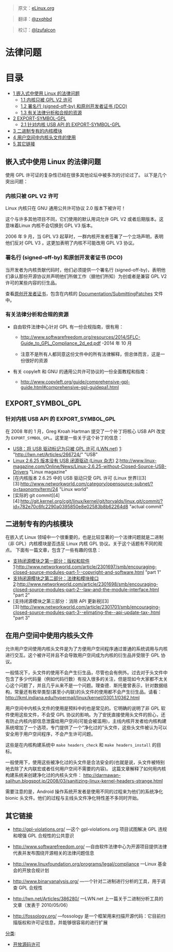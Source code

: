 
> 原文：[eLinux.org](http://eLinux.org/Legal_Issues "http://eLinux.org/Legal_Issues")

> 翻译：[@zxqhbd](https://github.com/zxqhbd)

> 校订：[@lzufalcon](https://github.com/lzufalcon)

# 法律问题




# 目录


-   [1 嵌入式中使用 Linux 的法律问题](#legal-issues-using-linux-in-embedded-projects)
    -   [1.1 内核只被 GPL V2 许可](#kernel-is-licensed-gpl-v2-only)
    -   [1.2 署名行 (signed-off-by) 和原创开发者证书 (DCO)](#signed-off-by-lines-and-the-dco)
    -   [1.3 有关法律分析和合规的资源](#resources-for-legal-analysis-and-compliance)
-   [2 EXPORT\-SYMBOL\-GPL](#export-symbol-gpl)
    -   [2.1 针对内核 USB API 的 EXPORT\-SYMBOL\-GPL ](#export-symbol-gpl-for-kernel-usb-api)
-   [3 二进制专有的内核模块](#binary-proprietary-kernel-modules)
-   [4 用户空间中内核头文件的使用](#use-of-kernel-header-files-in-user-space)
-   [5 其它链接](#other-links)


## 嵌入式中使用 Linux 的法律问题


使用 GPL 许可证的复杂性已经在很多其他论坛中被多次的讨论过了。
以下是几个突出问题：

### 内核只被 GPL V2 许可

Linux 内核只在 GNU 通用公共许可协议 2.0 版本下被许可！

这个与许多其他项目不同，它们使用的默认用词允许 GPL V2  或者后期版本。这意味着Linux 内核不会切换到 GPL V3 版本。

2006 年 9 月，当 GPL V3 起草时，一群内核开发者签署了一个立场声明，表明他们反对 GPL V3 。这更加表明了内核不可能改用 GPL V3 协议。

### 署名行 (signed-off-by) 和原创开发者证书 (DCO)

当开发者为内核贡献代码时，他们必须提供一个署名行 (signed-off-by)，表明他们承认那份开源协议并声明他们所做工作（据他们所知）为创或者是兼容 GPL V2 许可的某些内容的衍生品。

查看[原创开发者证书][1]，包含在内核的 [Documentation/SubmittingPatches][2] 文件中。

[1]: "http://elinux.org/Developer_Certificate_Of_Origin" "原创开发者证书"

[2]: "http://git.kernel.org/cgit/linux/kernel/git/torvalds/linux.git/tree/Documentation/SubmittingPatches" "SubmittingPatches"

### 有关法律分析和合规的资源

* 自由软件法律中心针对 GPL 有一份合规指南，很有用：
  + http://www.softwarefreedom.org/resources/2014/SFLC-Guide_to_GPL_Compliance_2d_ed.pdf -2014 年 10 月
  
  + 注意不是所有人都同意这份文件中的所有法律解释，但总体而言，这是一份很好的资源
  
* 有关 copyleft 和 GNU 的通用公共许可协议的一份全面教程和指南：
   * http://www.copyleft.org/guide/comprehensive-gpl-guide.html#comprehensive-gpl-guidepa1.html

## EXPORT\_SYMBOL\_GPL

### 针对内核 USB API 的 EXPORT_SYMBOL_GPL

在 2008 年的 1 月，Greg Kroah Hartman 提交了一个补丁将核心 USB API 改变为 `EXPORT_SYMBOL_GPL`。这里是一些关于这个补丁的信息：

* [USB：将 USB 驱动标记为只被 GPL 许可 (LWN.net)][1]
 [1]: "http://lwn.net/Articles/266724/" "USB"
* [Linux 2.6.25 版本没有 USB 闭源驱动 (Linux 杂志)][2]
 [2]:http://www.linux-magazine.com/Online/News/Linux-2.6.25-without-Closed-Source-USB-Drivers "Linux magazine"
* [在内核版本 2.6.25 中的 USB 驱动只受 GPL 许可 (Linux 世界)][3]
 [3]:http://www.networkworld.com/category/opensource-subnet/?q=taxonomy/term/24 "Linux world"
* [实际的 git commit][4]
[4]:http://git.kernel.org/cgit/linux/kernel/git/torvalds/linux.git/commit/?id=782e70c6fc2290a0395850e8e02583b8b62264d8 "actual commit"

## 二进制专有的内核模块

在嵌入式 Linux 领域中一个很重要的，也是比较显著的一个法律问题就是二进制（非 GPL）内核模块是否违反 Linux 内核 GPL 协议。关于这个话题有不同的观点。
下面有一篇文章，包含了一些有趣的信息：

* [支持闭源模块之第一部分：版权和软件][1]
  [1]:http://www.networkworld.com/article/2301697/smb/encouraging-closed-source-modules-part-1--copyright-and-software.html "part 1"
* [支持闭源模块之第二部分：法律和模块接口][2]
   [2]:http://www.networkworld.com/article/2301698/smb/encouraging-closed-source-modules-part-2--law-and-the-module-interface.html "part 2"
* [支持闭源模块之第三部分：消除 API 更新税][3]
  [3]:http://www.networkworld.com/article/2301701/smb/encouraging-closed-source-modules-part-3--elimating-the--api-update-tax-.html "part 3"


## 在用户空间中使用内核头文件

允许用户空间使用内核头文件是为了方便用户空间程序通过普通的系统调用与内核进行交互。这个被许可并且不会导致用户空间成为内核的衍生品并受限于 GPL 协议。

一般情况下，头文件的使用不会产生衍生品，尽管也会有例外。过去对于头文件中包含了多少代码量（例如代码行数）有投入很多的关注，但是现如今大家都不太关心这个问题了，并且几乎从来不是一个问题。理查德．斯托曼曾表示，针对数据结构，常量还有枚举类型(甚至小内联)的头文件的使用都不会产生衍生品。请看：
<http://lkml.indiana.edu/hypermail/linux/kernel/0301.1/0362.html>

用户空间中内核头文件的使用是预料中的也是常见的。它明确的说明了非 GPL 软件使用这些文件，不会受       GPL 协议的影响。为了安抚直接使用头文件的担心，还有防止内核内部信息泄露给用户空间(可能会被滥用)，主线内核开发者给内核构建系统增加了一个选项，专门提供了一个“净化过的”头文件，这些头文件被认为可以安全用于用户空间程序，不会产生许可问题。

这些是在内核构建系统中 `make headers_check` 和 `make headers_install` 的目标。

一般使用下，使用这些被净化过的头文件是合法安全的(也就是说，头文件被特别地去除了大内联宏或者任何用户空间不需要的内容)。
这篇文章解释了如何用内核构建系统来创建净化过的内核头文件：
 <http://darmawan-salihun.blogspot.jp/2008/03/sanitizing-linux-kernel-headers-strange.html>
 
需要注意的是，Android 操作系统开发者是使用不同的过程来为他们的系统净化 bionic 头文件。他们的过程与主线头文件净化特性差不多同时开始。

## 其它链接

 * <http://gpl-violations.org/>  —这个 gpl-violations.org 项目试图解决 GPL  违规和增强 GPL 合规性的公共意识

* <http://www.softwarefreedom.org/> —自由软件法律中心为开源项目提供法律代表并发布围绕开源相关的法律问题信息

* <http://www.linuxfoundation.org/programs/legal/compliance> —Linux   基金会的开放合规计划
  
* <http://www.binaryanalysis.org/> —一个针对二进制进行分析的工具，用于调查 GPL 合规性

* <http://lwn.net/Articles/386280/> —LWN.net 上一篇关于二进制分析工具的文章（发表于 2010/05/06）

* <http://fossology.org/> —fossology 是一个框架用来扫描开源代码：它目前扫描版权和许可证信息，并能够很容易的进行扩展

[分类](http://eLinux.org/Special:Categories "Special:Categories"):
-   [开放源码许可](http://eLinux.org/Category:OpenSource_Licensing "Category:OpenSource Licensing")
